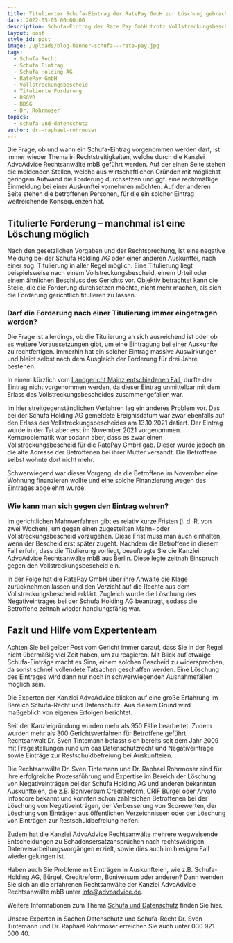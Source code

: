 ```yaml
---
title: Titulierter Schufa-Eintrag der RatePay GmbH zur Löschung gebracht
date: 2022-05-05 00:00:00
description: Schufa-Eintrag der Rate Pay GmbH trotz Vollstreckungsbescheid gelöscht.
layout: post
style_id: post
image: /uploads/blog-banner-schufa---rate-pay.jpg
tags:
  - Schufa Recht
  - Schufa Eintrag
  - Schufa Holding AG
  - RatePay GmbH
  - Vollstreckungsbescheid
  - Titulierte Forderung
  - DSGVO
  - BDSG
  - Dr. Rohrmoser
topics:
  - schufa-und-datenschutz
author: dr--raphael-rohrmoser
---
```

Die Frage, ob und wann ein Schufa-Eintrag vorgenommen werden darf, ist immer wieder Thema in Rechtstreitigkeiten, welche durch die Kanzlei AdvoAdvice Rechtsanwälte mbB geführt werden. Auf der einen Seite stehen die meldenden Stellen, welche aus wirtschaftlichen Gründen mit möglichst geringem Aufwand die Forderung durchsetzen und ggf. eine rechtmäßige Einmeldung bei einer Auskunftei vornehmen möchten. Auf der anderen Seite stehen die betroffenen Personen, für die ein solcher Eintrag weitreichende Konsequenzen hat.

## **Titulierte Forderung – manchmal ist eine Löschung möglich**

Nach den gesetzlichen Vorgaben und der Rechtsprechung, ist eine negative Meldung bei der Schufa Holding AG oder einer anderen Auskunftei, nach einer sog. Titulierung in aller Regel möglich. Eine Titulierung liegt beispielsweise nach einem Vollstreckungsbescheid, einem Urteil oder einem ähnlichen Beschluss des Gerichts vor. Objektiv betrachtet kann die Stelle, die die Forderung durchsetzen möchte, nicht mehr machen, als sich die Forderung gerichtlich titulieren zu lassen.

### **Darf die Forderung nach einer Titulierung immer eingetragen werden?**

Die Frage ist allerdings, ob die Titulierung an sich ausreichend ist oder ob es weitere Voraussetzungen gibt, um eine Eintragung bei einer Auskunftei zu rechtfertigen. Immerhin hat ein solcher Eintrag massive Auswirkungen und bleibt selbst nach dem Ausgleich der Forderung für drei Jahre bestehen.

In einem kürzlich vom [Landgericht Mainz entschiedenen Fall](https://advoadvice.de/blog/landgericht-mainz-inkassofirma-muss-5-000-euro-schadensersatz-wegen-schufa-eintrag-zahlen/), durfte der Eintrag nicht vorgenommen werden, da dieser Eintrag unmittelbar mit dem Erlass des Vollstreckungsbescheides zusammengefallen war.

Im hier streitgegenständlichen Verfahren lag ein anderes Problem vor. Das bei der Schufa Holding AG gemeldete Ereignisdatum war zwar ebenfalls auf den Erlass des Vollstreckungsbescheides am 13.10.2021 datiert. Der Eintrag wurde in der Tat aber erst im November 2021 vorgenommen. Kernproblematik war sodann aber, dass es zwar einen Vollstreckungsbescheid für die RatePay GmbH gab. Dieser wurde jedoch an die alte Adresse der Betroffenen bei ihrer Mutter versandt. Die Betroffene selbst wohnte dort nicht mehr.

Schwerwiegend war dieser Vorgang, da die Betroffene im November eine Wohnung finanzieren wollte und eine solche Finanzierung wegen des Eintrages abgelehnt wurde.

### **Wie kann man sich gegen den Eintrag wehren?**

Im gerichtlichen Mahnverfahren gibt es relativ kurze Fristen (i. d. R. von zwei Wochen), um gegen einen zugestellten Mahn- oder Vollstreckungsbescheid vorzugehen. Diese Frist muss man auch einhalten, wenn der Bescheid erst später zugeht. Nachdem die Betroffene in diesem Fall erfuhr, dass die Titulierung vorliegt, beauftragte Sie die Kanzlei AdvoAdvice Rechtsanwälte mbB aus Berlin. Diese legte zeitnah Einspruch gegen den Vollstreckungsbescheid ein.

In der Folge hat die RatePay GmbH über ihre Anwälte die Klage zurücknehmen lassen und den Verzicht auf die Rechte aus dem Vollstreckungsbescheid erklärt. Zugleich wurde die Löschung des Negativeintrages bei der Schufa Holding AG beantragt, sodass die Betroffene zeitnah wieder handlungsfähig war.

## **Fazit und Hilfe vom Expertenteam**

Achten Sie bei gelber Post vom Gericht immer darauf, dass Sie in der Regel nicht übermäßig viel Zeit haben, um zu reagieren. Mit Blick auf etwaige Schufa-Einträge macht es Sinn, einem solchen Bescheid zu widersprechen, da sonst schnell vollendete Tatsachen geschaffen werden. Eine Löschung des Eintrages wird dann nur noch in schwerwiegenden Ausnahmefällen möglich sein.

Die Experten der Kanzlei AdvoAdvice blicken auf eine große Erfahrung im Bereich Schufa-Recht und Datenschutz. Aus diesem Grund wird maßgeblich von eigenen Erfolgen berichtet.

Seit der Kanzleigründung wurden mehr als 950 Fälle bearbeitet. Zudem wurden mehr als 300 Gerichtsverfahren für Betroffene geführt. Rechtsanwalt Dr. Sven Tintemann befasst sich bereits seit dem Jahr 2009 mit Fragestellungen rund um das Datenschutzrecht und Negativeinträge sowie Einträge zur Restschuldbefreiung bei Auskunfteien.

Die Rechtsanwälte Dr. Sven Tintemann und Dr. Raphael Rohrmoser sind für ihre erfolgreiche Prozessführung und Expertise im Bereich der Löschung von Negativeinträgen bei der Schufa Holding AG und anderen bekannten Auskunfteien, die z.B. Boniversum Creditreform, CRIF Bürgel oder Arvato Infoscore bekannt und konnten schon zahlreichen Betroffenen bei der Löschung von Negativeinträgen, der Verbesserung von Scorewerten, der Löschung von Einträgen aus öffentlichen Verzeichnissen oder der Löschung von Einträgen zur Restschuldbefreiung helfen.

Zudem hat die Kanzlei AdvoAdvice Rechtsanwälte mehrere wegweisende Entscheidungen zu Schadensersatzansprüchen nach rechtswidrigen Datenverarbeitungsvorgängen erzielt, sowie dies auch im hiesigen Fall wieder gelungen ist.

Haben auch Sie Probleme mit Einträgen in Auskunfteien, wie z.B. Schufa-Holding AG, Bürgel, Creditreform, Boniversum oder anderen? Dann wenden Sie sich an die erfahrenen Rechtsanwälte der Kanzlei AdvoAdvice Rechtsanwälte mbB unter [info@advoadvice.de](mailto:info@advoadvice.de).

Weitere Informationen zum Thema [Schufa und Datenschutz](/themen/schufa-und-datenschutz/)&nbsp;finden Sie hier.&nbsp;

Unsere Experten in Sachen Datenschutz und Schufa-Recht Dr. Sven Tintemann und Dr. Raphael Rohrmoser erreichen Sie auch unter 030 921 000 40.